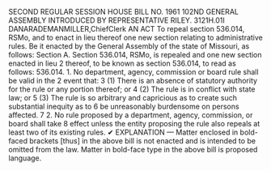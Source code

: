 SECOND REGULAR SESSION
HOUSE BILL NO. 1961
102ND GENERAL ASSEMBLY
INTRODUCED BY REPRESENTATIVE RILEY.
3121H.01I DANARADEMANMILLER,ChiefClerk
AN ACT
To repeal section 536.014, RSMo, and to enact in lieu thereof one new section relating to
administrative rules.
Be it enacted by the General Assembly of the state of Missouri, as follows:
Section A. Section 536.014, RSMo, is repealed and one new section enacted in lieu
2 thereof, to be known as section 536.014, to read as follows:
536.014. 1. No department, agency, commission or board rule shall be valid in the
2 event that:
3 (1) There is an absence of statutory authority for the rule or any portion thereof; or
4 (2) The rule is in conflict with state law; or
5 (3) The rule is so arbitrary and capricious as to create such substantial inequity as to
6 be unreasonably burdensome on persons affected.
7 2. No rule proposed by a department, agency, commission, or board shall take
8 effect unless the entity proposing the rule also repeals at least two of its existing rules.
✔
EXPLANATION — Matter enclosed in bold-faced brackets [thus] in the above bill is not enacted and is
intended to be omitted from the law. Matter in bold-face type in the above bill is proposed language.